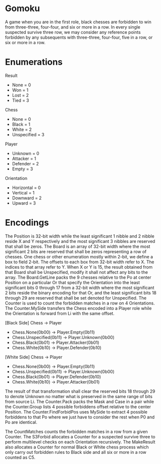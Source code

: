 # Gomoku
A game when you are in the first role, black chesses are forbidden to win from
three-three, four-four, and six or more in a row. In every single suspected
survive three row, we may consider any reference points forbidden by any
subsequents with three-three, four-four, five in a row, or six or more in a row.

# Enumerations
Result
* None = 0
* Won = 1
* Lost = 2
* Tied = 3

Chess
* None = 0
* Black = 1
* White = 2
* Unspecified = 3

Player
* Unknown = 0
* Attacker = 1
* Defender = 2
* Empty = 3

Orientation
* Horizontal = 0
* Vertical = 1
* Downward = 2
* Upward = 3

# Encodings
The Position is 32-bit width while the least significant 1 nibble and 2 nibble
reside X and Y respectively and the most significant 3 nibbles are reserved that
shall be zeros. The Board is an array of 32-bit width where the most significant
2 bits are reserved that shall be zeros representing a row of chesses. One chess
or other enumeration mostly within 2-bit, we define a box to field 2-bit. The
offsets to each box from 32-bit width refer to X. The indices to that array
refer to Y. When X or Y is 15, the result obtained from that Board shall be
Unspecified, modify it shall not affect any bits to the array. The Board.GetLine
packs the 9 chesses relative to the Po at center Position on a particular Or
that specify the Orientation into the least significant bits 0 through 17 from a
32-bit width where the most significant 2 bits reside the binary encoding for
that Or, and the least significant bits 18 through 29 are reserved that shall be
set denoted for Unspecified. The Counter is used to count the forbidden matches
in a row on 4 Orientations. The Counter.MySide transfers the Chess encoded into
a Player role while the Orientation is forward from Li with the same offset.

[Black Side] Chess -> Player
* Chess.None(0b00) -> Player.Empty(0b11)
* Chess.Unspecified(0b11) -> Player.Unknown(0b00)
* Chess.Black(0b01) -> Player.Attacker(0b01)
* Chess.White(0b10) -> Player.Defender(0b10)

[White Side] Chess -> Player
* Chess.None(0b00) -> Player.Empty(0b11)
* Chess.Unspecified(0b11) -> Player.Unknown(0b00)
* Chess.Black(0b01) -> Player.Defender(0b10)
* Chess.White(0b10) -> Player.Attacker(0b01)

The result of that transformation shall clear the reserved bits 18 through 29 to
denote Unknown no matter what is preserved in the same range of bits from source
Li. The Counter.Pack packs the Mask and Case in a pair while the Counter.Group
lists 4 possible forbiddens offset relative to the center Position. The
Counter.FindForbidPos uses MySide to extract 4 possible forbiddens to that Po
where we just have to consider the rest when P0 and Po are identical.

The CountMatches counts the forbidden matches in a row from a given Counter. The
S3Forbid allocates a Counter for a suspected survive three to perform multilevel
checks on each Orientation recursively. The MakeResult also allocates a Counter
for normal Black or White chess process which only carry out forbidden rules to
Black side and all six or more in a row counted as C5.
